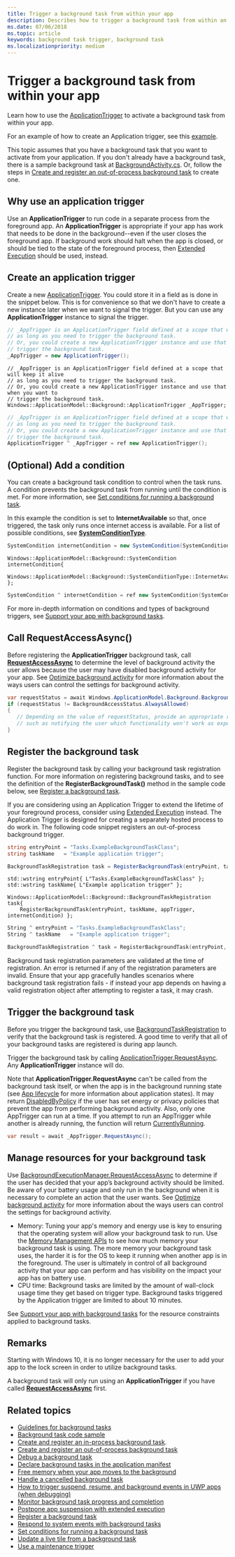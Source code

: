 ```yaml
---
title: Trigger a background task from within your app
description: Describes how to trigger a background task from within an application
ms.date: 07/06/2018
ms.topic: article
keywords: background task trigger, background task
ms.localizationpriority: medium
---
```

# Trigger a background task from within your app

Learn how to use the [ApplicationTrigger](/uwp/api/Windows.ApplicationModel.Background.ApplicationTrigger) to activate a background task from within your app.

For an example of how to create an Application trigger, see this [example](https://github.com/Microsoft/Windows-universal-samples/blob/v2.0.0/Samples/BackgroundTask/cs/BackgroundTask/Scenario5_ApplicationTriggerTask.xaml.cs).

This topic assumes that you have a background task that you want to activate from your application. If you don't already have a background task, there is a sample background task at [BackgroundActivity.cs](https://github.com/Microsoft/Windows-universal-samples/blob/master/Samples/BackgroundActivation/cs/BackgroundActivity.cs). Or, follow the steps in [Create and register an out-of-process background task](create-and-register-a-background-task.md) to create one.

## Why use an application trigger

Use an **ApplicationTrigger** to run code in a separate process from the foreground app. An **ApplicationTrigger** is appropriate if your app has work that needs to be done in the background--even if the user closes the foreground app. If background work should halt when the app is closed, or should be tied to the state of the foreground process, then [Extended Execution](run-minimized-with-extended-execution.md) should be used, instead.

## Create an application trigger

Create a new [ApplicationTrigger](/uwp/api/Windows.ApplicationModel.Background.ApplicationTrigger). You could store it in a field as is done in the snippet below. This is for convenience so that we don't have to create a new instance later when we want to signal the trigger. But you can use any **ApplicationTrigger** instance to signal the trigger.

```csharp
// _AppTrigger is an ApplicationTrigger field defined at a scope that will keep it alive
// as long as you need to trigger the background task.
// Or, you could create a new ApplicationTrigger instance and use that when you want to
// trigger the background task.
_AppTrigger = new ApplicationTrigger();
```

```cppwinrt
// _AppTrigger is an ApplicationTrigger field defined at a scope that will keep it alive
// as long as you need to trigger the background task.
// Or, you could create a new ApplicationTrigger instance and use that when you want to
// trigger the background task.
Windows::ApplicationModel::Background::ApplicationTrigger _AppTrigger;
```

```cpp
// _AppTrigger is an ApplicationTrigger field defined at a scope that will keep it alive
// as long as you need to trigger the background task.
// Or, you could create a new ApplicationTrigger instance and use that when you want to
// trigger the background task.
ApplicationTrigger ^ _AppTrigger = ref new ApplicationTrigger();
```

## (Optional) Add a condition

You can create a background task condition to control when the task runs. A condition prevents the background task from running until the condition is met. For more information, see [Set conditions for running a background task](set-conditions-for-running-a-background-task.md).

In this example the condition is set to **InternetAvailable** so that, once triggered, the task only runs once internet access is available. For a list of possible conditions, see [**SystemConditionType**](/uwp/api/Windows.ApplicationModel.Background.SystemConditionType).

```csharp
SystemCondition internetCondition = new SystemCondition(SystemConditionType.InternetAvailable);
```

```cppwinrt
Windows::ApplicationModel::Background::SystemCondition internetCondition{
    Windows::ApplicationModel::Background::SystemConditionType::InternetAvailable };
```

```cpp
SystemCondition ^ internetCondition = ref new SystemCondition(SystemConditionType::InternetAvailable)
```

For more in-depth information on conditions and types of background triggers, see [Support your app with background tasks](support-your-app-with-background-tasks.md).

##  Call RequestAccessAsync()

Before registering the **ApplicationTrigger** background task, call [**RequestAccessAsync**](/uwp/api/windows.applicationmodel.background.backgroundexecutionmanager.requestaccessasync) to determine the level of background activity the user allows because the user may have disabled background activity for your app. See [Optimize background activity](../debug-test-perf/optimize-background-activity.md) for more information about the ways users can control the settings for background activity.

```csharp
var requestStatus = await Windows.ApplicationModel.Background.BackgroundExecutionManager.RequestAccessAsync();
if (requestStatus != BackgroundAccessStatus.AlwaysAllowed)
{
   // Depending on the value of requestStatus, provide an appropriate response
   // such as notifying the user which functionality won't work as expected
}
```

## Register the background task

Register the background task by calling your background task registration function. For more information on registering background tasks, and to see the definition of the **RegisterBackgroundTask()** method in the sample code below, see [Register a background task](register-a-background-task.md).

If you are considering using an Application Trigger to extend the lifetime of your foreground process, consider using [Extended Execution](run-minimized-with-extended-execution.md) instead. The Application Trigger is designed for creating a separately hosted process to do work in. The following code snippet registers an out-of-process background trigger.

```csharp
string entryPoint = "Tasks.ExampleBackgroundTaskClass";
string taskName   = "Example application trigger";

BackgroundTaskRegistration task = RegisterBackgroundTask(entryPoint, taskName, appTrigger, internetCondition);
```

```cppwinrt
std::wstring entryPoint{ L"Tasks.ExampleBackgroundTaskClass" };
std::wstring taskName{ L"Example application trigger" };

Windows::ApplicationModel::Background::BackgroundTaskRegistration task{
    RegisterBackgroundTask(entryPoint, taskName, appTrigger, internetCondition) };
```

```cpp
String ^ entryPoint = "Tasks.ExampleBackgroundTaskClass";
String ^ taskName   = "Example application trigger";

BackgroundTaskRegistration ^ task = RegisterBackgroundTask(entryPoint, taskName, appTrigger, internetCondition);
```

Background task registration parameters are validated at the time of registration. An error is returned if any of the registration parameters are invalid. Ensure that your app gracefully handles scenarios where background task registration fails - if instead your app depends on having a valid registration object after attempting to register a task, it may crash.

## Trigger the background task

Before you trigger the background task, use [BackgroundTaskRegistration](/uwp/api/Windows.ApplicationModel.Background.BackgroundTaskRegistration) to verify that the background task is registered. A good time to verify that all of your background tasks are registered is during app launch.

Trigger the background task by calling [ApplicationTrigger.RequestAsync](/uwp/api/windows.applicationmodel.background.applicationtrigger). Any **ApplicationTrigger** instance will do.

Note that **ApplicationTrigger.RequestAsync** can't be called from the background task itself, or when the app is in the background running state (see [App lifecycle](app-lifecycle.md) for more information about application states).
It may return [DisabledByPolicy](/uwp/api/windows.applicationmodel.background.applicationtriggerresult) if the user has set energy or privacy policies that prevent the app from performing background activity.
Also, only one AppTrigger can run at a time. If you attempt to run an AppTrigger while another is already running, the function will return [CurrentlyRunning](/uwp/api/windows.applicationmodel.background.applicationtriggerresult).

```csharp
var result = await _AppTrigger.RequestAsync();
```

## Manage resources for your background task

Use [BackgroundExecutionManager.RequestAccessAsync](/uwp/api/windows.applicationmodel.background.backgroundexecutionmanager) to determine if the user has decided that your app’s background activity should be limited. Be aware of your battery usage and only run in the background when it is necessary to complete an action that the user wants. See [Optimize background activity](../debug-test-perf/optimize-background-activity.md) for more information about the ways users can control the settings for background activity.  

- Memory: Tuning your app's memory and energy use is key to ensuring that the operating system will allow your background task to run. Use the [Memory Management APIs](/uwp/api/windows.system.memorymanager) to see how much memory your background task is using. The more memory your background task uses, the harder it is for the OS to keep it running when another app is in the foreground. The user is ultimately in control of all background activity that your app can perform and has visibility on the impact your app has on battery use.  
- CPU time: Background tasks are limited by the amount of wall-clock usage time they get based on trigger type. Background tasks triggered by the Application trigger are limited to about 10 minutes.

See [Support your app with background tasks](support-your-app-with-background-tasks.md) for the resource constraints applied to background tasks.

## Remarks

Starting with Windows 10, it is no longer necessary for the user to add your app to the lock screen in order to utilize background tasks.

A background task will only run using an **ApplicationTrigger** if you have called [**RequestAccessAsync**](/uwp/api/windows.applicationmodel.background.backgroundexecutionmanager.requestaccessasync) first.

## Related topics

* [Guidelines for background tasks](guidelines-for-background-tasks.md)
* [Background task code sample](https://github.com/Microsoft/Windows-universal-samples/tree/master/Samples/BackgroundTask)
* [Create and register an in-process background task](create-and-register-an-inproc-background-task.md).
* [Create and register an out-of-process background task](create-and-register-a-background-task.md)
* [Debug a background task](debug-a-background-task.md)
* [Declare background tasks in the application manifest](declare-background-tasks-in-the-application-manifest.md)
* [Free memory when your app moves to the background](reduce-memory-usage.md)
* [Handle a cancelled background task](handle-a-cancelled-background-task.md)
* [How to trigger suspend, resume, and background events in UWP apps (when debugging)](/previous-versions/hh974425(v=vs.110))
* [Monitor background task progress and completion](monitor-background-task-progress-and-completion.md)
* [Postpone app suspension with extended execution](run-minimized-with-extended-execution.md)
* [Register a background task](register-a-background-task.md)
* [Respond to system events with background tasks](respond-to-system-events-with-background-tasks.md)
* [Set conditions for running a background task](set-conditions-for-running-a-background-task.md)
* [Update a live tile from a background task](update-a-live-tile-from-a-background-task.md)
* [Use a maintenance trigger](use-a-maintenance-trigger.md)